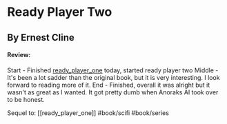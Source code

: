 # Ready Player Two
## By Ernest Cline
#### Review:
Start - Finished [ready_player_one](ready_player_one.md) today, started ready player two
Middle - It's been a lot sadder than the original book, but it is very interesting. I look forward to reading more of it.
End - Finished, overall it was alright but it wasn't as great as I wanted. It got pretty dumb when Anoraks AI took over to be honest. 

Sequel to: [[ready_player_one]]
#book/scifi #book/series 